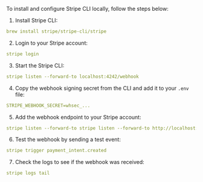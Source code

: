To install and configure Stripe CLI locally, follow the steps below:

1. Install Stripe CLI:
```yaml
brew install stripe/stripe-cli/stripe
```
2. Login to your Stripe account:
```yaml
stripe login
```
3. Start the Stripe CLI:
```yaml
stripe listen --forward-to localhost:4242/webhook
```
4. Copy the webhook signing secret from the CLI and add it to your `.env` file:
```yaml
STRIPE_WEBHOOK_SECRET=whsec_...
```
5. Add the webhook endpoint to your Stripe account:
```yaml
stripe listen --forward-to stripe listen --forward-to http://localhost:8702/api/v1/stripe/webhook
```
6. Test the webhook by sending a test event:
```yaml
stripe trigger payment_intent.created
```
7. Check the logs to see if the webhook was received:
```yaml
stripe logs tail
```

